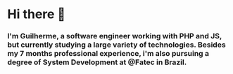 # Hi there 👋
### I'm Guilherme, a software engineer working with PHP and JS, but currently studying a large variety of technologies. Besides my 7 months professional experience, i'm also pursuing a degree of System Development at @Fatec in Brazil. 

<!--
**Gsaudx/Gsaudx** is a ✨ _special_ ✨ repository because its `README.md` (this file) appears on your GitHub profile.

Here are some ideas to get you started:

- 🔭 I’m currently working on ...
- 🌱 I’m currently learning ...
- 👯 I’m looking to collaborate on ...
- 🤔 I’m looking for help with ...
- 💬 Ask me about ...
- 📫 How to reach me: ...
- 😄 Pronouns: ...
- ⚡ Fun fact: ...
-->
